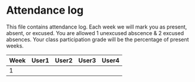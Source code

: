 # Attendance log

This file contains attendance log.
Each week we will mark you as present, absent, or excused.
You are allowed 1 unexcused abscence & 2 excused absences.
Your class participation grade will be the percentage of present weeks.


|Week | User1 | User2 | User3 | User4
|-----|-------|-------|-------|-------
| 1   |       |       |       |       